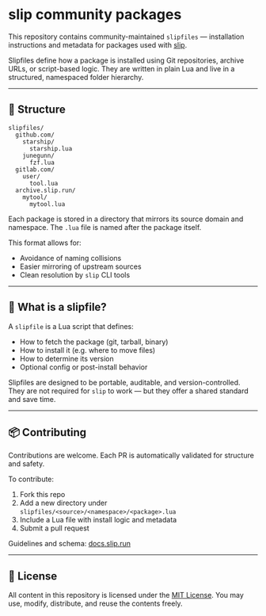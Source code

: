 # slip community packages

This repository contains community-maintained `slipfiles` — installation instructions and metadata for packages used with [slip](https://github.com/slippkg/cli).

Slipfiles define how a package is installed using Git repositories, archive URLs, or script-based logic. They are written in plain Lua and live in a structured, namespaced folder hierarchy.

---

## 📁 Structure

```
slipfiles/
  github.com/
    starship/
      starship.lua
    junegunn/
      fzf.lua
  gitlab.com/
    user/
      tool.lua
  archive.slip.run/
    mytool/
      mytool.lua
```

Each package is stored in a directory that mirrors its source domain and namespace. The `.lua` file is named after the package itself.

This format allows for:
- Avoidance of naming collisions
- Easier mirroring of upstream sources
- Clean resolution by `slip` CLI tools

---

## 🧩 What is a slipfile?

A `slipfile` is a Lua script that defines:

- How to fetch the package (git, tarball, binary)
- How to install it (e.g. where to move files)
- How to determine its version
- Optional config or post-install behavior

Slipfiles are designed to be portable, auditable, and version-controlled. They are not required for `slip` to work — but they offer a shared standard and save time.

---

## 📦 Contributing

Contributions are welcome. Each PR is automatically validated for structure and safety.

To contribute:

1. Fork this repo
2. Add a new directory under `slipfiles/<source>/<namespace>/<package>.lua`
3. Include a Lua file with install logic and metadata
4. Submit a pull request

Guidelines and schema: [docs.slip.run](https://docs.slip.run)

---

## 🔐 License

All content in this repository is licensed under the [MIT License](https://opensource.org/licenses/MIT). You may use, modify, distribute, and reuse the contents freely.


